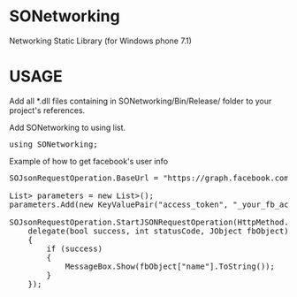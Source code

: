 SONetworking
============

Networking Static Library  (for Windows phone 7.1)

USAGE
=====

Add all *.dll files containing in SONetworking/Bin/Release/ folder to your project's references.

Add SONetworking to using list.

<pre>
using SONetworking;
</pre>

Example of how to get facebook's user info
<pre>
SOJsonRequestOperation.BaseUrl = "https://graph.facebook.com/";

List<KeyValuePair<string,string>> parameters = new List<KeyValuePair<string, string>>();
parameters.Add(new KeyValuePair<string, string>("access_token", "_your_fb_access_token_"));

SOJsonRequestOperation.StartJSONRequestOperation(HttpMethod.Get, "me/friends",parameters,
    delegate(bool success, int statusCode, JObject fbObject)
    {
        if (success)
        {
            MessageBox.Show(fbObject["name"].ToString());
        }
    });
</pre>
